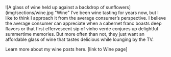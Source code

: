 ![A glass of wine held up against a backdrop of sunflowers](img/sections/wine.jpg "Wine"
I’ve been wine tasting for years now, but I like to think I approach it from the average consumer’s perspective. I believe the average consumer can appreciate when a cabernet franc boasts deep flavors or that first effervescent sip of vinho verde conjures up delightful summertime memories. But more often than not, they just want an affordable glass of wine that tastes delicious while lounging by the TV.

Learn more about my wine posts here. [link to Wine page]
